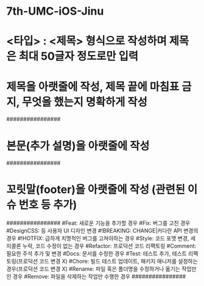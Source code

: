 # 7th-UMC-iOS-Jinu

# <타입> : <제목> 형식으로 작성하며 제목은 최대 50글자 정도로만 입력
# 제목을 아랫줄에 작성, 제목 끝에 마침표 금지, 무엇을 했는지 명확하게 작성

################
# 본문(추가 설명)을 아랫줄에 작성

################
# 꼬릿말(footer)을 아랫줄에 작성 (관련된 이슈 번호 등 추가)

################
#Feat: 새로운 기능을 추가할 경우
#Fix: 버그를 고친 경우
#DesignCSS: 등 사용자 UI 디자인 변경
#!BREAKING: CHANGE|커다란 API 변경의 경우
#!HOTFIX: 급하게 치명적인 버그를 고쳐야하는 경우
#Style: 코드 포맷 변경, 세미콜론 누락, 코드 수정이 없는 경우
#Refactor: 프로덕션 코드 리팩토링
#Comment: 필요한 주석 추가 및 변경
#Docs: 문서를 수정한 경우
#Test: 테스트 추가, 테스트 리팩토링(프로덕션 코드 변경 X)
#Chore: 빌드 테스트 업데이트, 패키지 매니저를 설정하는 경우(프로덕션 코드 변경 X)
#Rename: 파일 혹은 폴더명을 수정하거나 옮기는 작업만인 경우
#Remove: 파일을 삭제하는 작업만 수행한 경우
################
